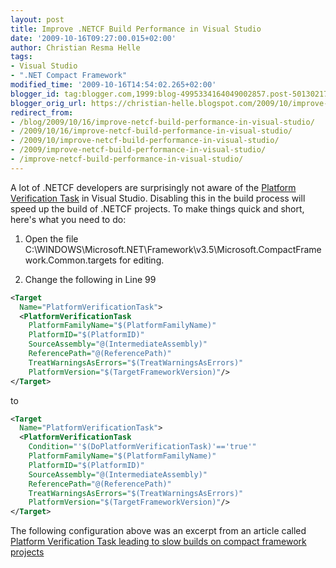 ```yaml
---
layout: post
title: Improve .NETCF Build Performance in Visual Studio
date: '2009-10-16T09:27:00.015+02:00'
author: Christian Resma Helle
tags:
- Visual Studio
- ".NET Compact Framework"
modified_time: '2009-10-16T14:54:02.265+02:00'
blogger_id: tag:blogger.com,1999:blog-4995334164049002857.post-5013021704875596972
blogger_orig_url: https://christian-helle.blogspot.com/2009/10/improve-netcf-build-performance-in.html
redirect_from:
- /blog/2009/10/16/improve-netcf-build-performance-in-visual-studio/
- /2009/10/16/improve-netcf-build-performance-in-visual-studio/
- /2009/10/improve-netcf-build-performance-in-visual-studio/
- /2009/improve-netcf-build-performance-in-visual-studio/
- /improve-netcf-build-performance-in-visual-studio/
---
```


A lot of .NETCF developers are surprisingly not aware of the [Platform Verification Task](https://learn.microsoft.com/en-us/archive/blogs/vsdteam/platform-verification-task?WT.mc_id=DT-MVP-5004822) in Visual Studio. Disabling this in the build process will speed up the build of .NETCF projects. To make things quick and short, here's what you need to do:  
  
1) Open the file C:\\WINDOWS\\Microsoft.NET\\Framework\\v3.5\\Microsoft.CompactFramework.Common.targets for editing.  
  
2) Change the following in Line 99

```xml
<Target
  Name="PlatformVerificationTask">
  <PlatformVerificationTask
    PlatformFamilyName="$(PlatformFamilyName)"
    PlatformID="$(PlatformID)"
    SourceAssembly="@(IntermediateAssembly)"
    ReferencePath="@(ReferencePath)"
    TreatWarningsAsErrors="$(TreatWarningsAsErrors)"
    PlatformVersion="$(TargetFrameworkVersion)"/>
</Target>
```

to

```xml
<Target
  Name="PlatformVerificationTask">
  <PlatformVerificationTask
    Condition="'$(DoPlatformVerificationTask)'=='true'"
    PlatformFamilyName="$(PlatformFamilyName)"
    PlatformID="$(PlatformID)"
    SourceAssembly="@(IntermediateAssembly)"
    ReferencePath="@(ReferencePath)"
    TreatWarningsAsErrors="$(TreatWarningsAsErrors)"
    PlatformVersion="$(TargetFrameworkVersion)"/>
</Target>
```

The following configuration above was an excerpt from an article called [Platform Verification Task leading to slow builds on compact framework projects](https://flexy-dev.blogspot.com/2009/07/platform-verification-task-leading-to.html)